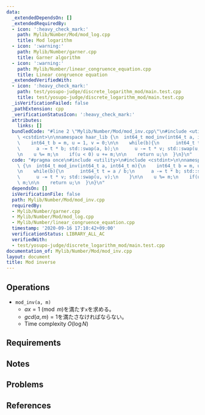 ```yaml
---
data:
  _extendedDependsOn: []
  _extendedRequiredBy:
  - icon: ':heavy_check_mark:'
    path: Mylib/Number/Mod/mod_log.cpp
    title: Mod logarithm
  - icon: ':warning:'
    path: Mylib/Number/garner.cpp
    title: Garner algorithm
  - icon: ':warning:'
    path: Mylib/Number/linear_congruence_equation.cpp
    title: Linear congruence equation
  _extendedVerifiedWith:
  - icon: ':heavy_check_mark:'
    path: test/yosupo-judge/discrete_logarithm_mod/main.test.cpp
    title: test/yosupo-judge/discrete_logarithm_mod/main.test.cpp
  _isVerificationFailed: false
  _pathExtension: cpp
  _verificationStatusIcon: ':heavy_check_mark:'
  attributes:
    links: []
  bundledCode: "#line 2 \"Mylib/Number/Mod/mod_inv.cpp\"\n#include <utility>\n#include\
    \ <cstdint>\n\nnamespace haar_lib {\n  int64_t mod_inv(int64_t a, int64_t m){\n\
    \    int64_t b = m, u = 1, v = 0;\n\n    while(b){\n      int64_t t = a / b;\n\
    \      a -= t * b; std::swap(a, b);\n      u -= t * v; std::swap(u, v);\n    }\n\
    \n    u %= m;\n    if(u < 0) u += m;\n\n    return u;\n  }\n}\n"
  code: "#pragma once\n#include <utility>\n#include <cstdint>\n\nnamespace haar_lib\
    \ {\n  int64_t mod_inv(int64_t a, int64_t m){\n    int64_t b = m, u = 1, v = 0;\n\
    \n    while(b){\n      int64_t t = a / b;\n      a -= t * b; std::swap(a, b);\n\
    \      u -= t * v; std::swap(u, v);\n    }\n\n    u %= m;\n    if(u < 0) u +=\
    \ m;\n\n    return u;\n  }\n}\n"
  dependsOn: []
  isVerificationFile: false
  path: Mylib/Number/Mod/mod_inv.cpp
  requiredBy:
  - Mylib/Number/garner.cpp
  - Mylib/Number/Mod/mod_log.cpp
  - Mylib/Number/linear_congruence_equation.cpp
  timestamp: '2020-09-16 17:10:42+09:00'
  verificationStatus: LIBRARY_ALL_AC
  verifiedWith:
  - test/yosupo-judge/discrete_logarithm_mod/main.test.cpp
documentation_of: Mylib/Number/Mod/mod_inv.cpp
layout: document
title: Mod inverse
---
```


## Operations

- `mod_inv(a, m)`
	- $ax = 1 \pmod m$を満たす`x`を求める。
	- $gcd(a,  m) = 1$を満たさなければならない。
	- Time complexity $O(\log N)$

## Requirements

## Notes

## Problems

## References
